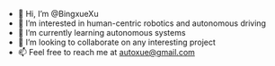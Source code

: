- 👋 Hi, I’m @BingxueXu
- 👀 I’m interested in human-centric robotics and autonomous driving
- 🌱 I’m currently learning autonomous systems
- 💞️ I’m looking to collaborate on any interesting project
- 📫 Feel free to reach me at autoxue@gmail.com

<!---
BingxueXu/BingxueXu is a ✨ special ✨ repository because its `README.md` (this file) appears on your GitHub profile.
You can click the Preview link to take a look at your changes.
--->
